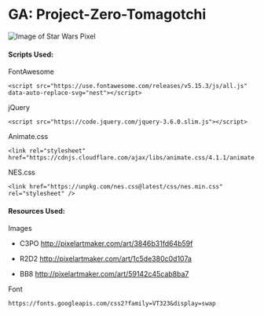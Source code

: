 # GA: Project-Zero-Tomagotchi

![Image of Star Wars Pixel](http://pixelartmaker-data-78746291193.nyc3.digitaloceanspaces.com/image/ced5403101d612d.png)

#### Scripts Used:

FontAwesome

```
<script src="https://use.fontawesome.com/releases/v5.15.3/js/all.js" data-auto-replace-svg="nest"></script>
```

jQuery

```
<script src="https://code.jquery.com/jquery-3.6.0.slim.js"></script>
```
Animate.css

```
<link rel="stylesheet" href="https://cdnjs.cloudflare.com/ajax/libs/animate.css/4.1.1/animate.min.css"/>
```

NES.css

```
<link href="https://unpkg.com/nes.css@latest/css/nes.min.css" rel="stylesheet" />
```

#### Resources Used: 

Images 

- C3PO
    http://pixelartmaker.com/art/3846b31fd64b59f


- R2D2
    http://pixelartmaker.com/art/1c5de380c0d107a


- BB8
    http://pixelartmaker.com/art/59142c45cab8ba7


Font

```
https://fonts.googleapis.com/css2?family=VT323&display=swap
```